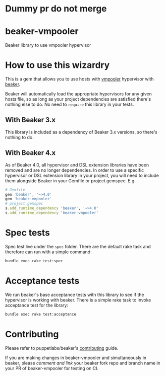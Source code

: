 # Dummy pr do not merge
# beaker-vmpooler

Beaker library to use vmpooler hypervisor

# How to use this wizardry

This is a gem that allows you to use hosts with [vmpooler](vmpooler.md) hypervisor with [beaker](https://github.com/puppetlabs/beaker).

Beaker will automatically load the appropriate hypervisors for any given hosts file, so as long as your project dependencies are satisfied there's nothing else to do. No need to `require` this library in your tests.

## With Beaker 3.x

This library is included as a dependency of Beaker 3.x versions, so there's nothing to do.

## With Beaker 4.x

As of Beaker 4.0, all hypervisor and DSL extension libraries have been removed and are no longer dependencies. In order to use a specific hypervisor or DSL extension library in your project, you will need to include them alongside Beaker in your Gemfile or project.gemspec. E.g.

~~~ruby
# Gemfile
gem 'beaker', '~>4.0'
gem 'beaker-vmpooler'
# project.gemspec
s.add_runtime_dependency 'beaker', '~>4.0'
s.add_runtime_dependency 'beaker-vmpooler'
~~~

# Spec tests

Spec test live under the `spec` folder. There are the default rake task and therefore can run with a simple command:
```bash
bundle exec rake test:spec
```

# Acceptance tests

We run beaker's base acceptance tests with this library to see if the hypervisor is working with beaker. There is a simple rake task to invoke acceptance test for the library:
```bash
bundle exec rake test:acceptance
```

# Contributing

Please refer to puppetlabs/beaker's [contributing](https://github.com/puppetlabs/beaker/blob/master/CONTRIBUTING.md) guide.

If you are making changes in beaker-vmpooler and simultaneously in beaker, please *comment and link* your beaker fork repo and branch name in your PR of beaker-vmpooler for testing on CI.
